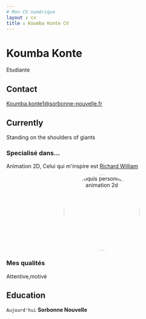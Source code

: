 ```yaml
---
# Mon CV numérique
layout : cv
title : Koumba Konte CV
---
```

<link rel="stylesheet" href="/assets/css/style.css">


# Koumba Konte
Etudiante

## Contact

<div id ="Mon adresse mail">
<a href="Koumba.konte1@sorbonne-nouvelle.fr">Koumba.konte1@sorbonne-nouvelle.fr</a>
  
</div>
<div class="main-container">

  ## Currently

Standing on the shoulders of giants

### Specialisé dans...

Animation 2D, Celui qui m'inspire est [Richard William](https://fr.wikipedia.org/wiki/Richard_Williams_animateur)

<div style="text-align: center;">
  <img src="assets/img/animation.jpg" alt="Croquis personnages animation 2d" style="width: 200px; border-radius: 50%;">
</div>


### Mes qualités
Attentive,motivé


## Education 

`Aujourd'hui`
__Sorbonne Nouvelle__



